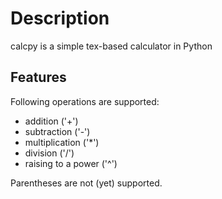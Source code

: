 # Description
calcpy is a simple tex-based calculator in Python
## Features
Following operations are supported:  
- addition ('+')  
- subtraction ('-')  
- multiplication ('*')  
- division ('/')  
- raising to a power ('^')  

Parentheses are not (yet) supported.
